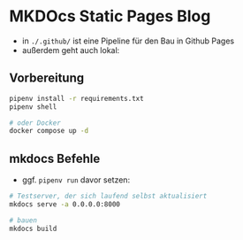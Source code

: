 # MKDOcs Static Pages Blog

* in `./.github/` ist eine Pipeline für den Bau in Github Pages
* außerdem geht auch lokal:

## Vorbereitung

```bash
pipenv install -r requirements.txt
pipenv shell

# oder Docker 
docker compose up -d
```

## mkdocs Befehle

* ggf. `pipenv run` davor setzen:

```bash
# Testserver, der sich laufend selbst aktualisiert
mkdocs serve -a 0.0.0.0:8000

# bauen
mkdocs build
```